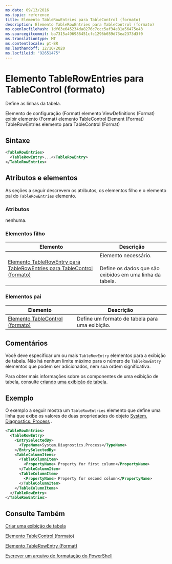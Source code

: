 ```yaml
---
ms.date: 09/13/2016
ms.topic: reference
title: Elemento TableRowEntries para TableControl (formato)
description: Elemento TableRowEntries para TableControl (formato)
ms.openlocfilehash: 1df63e645234da8276c7ccc5af34e81a56475e43
ms.sourcegitcommit: ba7315a496986451cfc1296b659d73ea2373d3f0
ms.translationtype: MT
ms.contentlocale: pt-BR
ms.lasthandoff: 12/10/2020
ms.locfileid: "92651475"
---
```

# <a name="tablerowentries-element-for-tablecontrol-format"></a>Elemento TableRowEntries para TableControl (formato)

Define as linhas da tabela.

Elemento de configuração (Format) elemento ViewDefinitions (Format) exibir elemento (Format) elemento TableControl Element (Format) TableRowEntries elemento para TableControl (Format)

## <a name="syntax"></a>Sintaxe

```xml
<TableRowEntries>
  <TableRowEntry>...</TableRowEntry>
</TableRowEntries>
```

## <a name="attributes-and-elements"></a>Atributos e elementos

As seções a seguir descrevem os atributos, os elementos filho e o elemento pai do `TableRowEntries` elemento.

### <a name="attributes"></a>Atributos

nenhuma.

### <a name="child-elements"></a>Elementos filho

|Elemento|Descrição|
|-------------|-----------------|
|[Elemento TableRowEntry para TableRowEntries para TableControl (formato)](./tablerowentry-element-for-tablerowentries-for-tablecontrol-format.md)|Elemento necessário.<br /><br /> Define os dados que são exibidos em uma linha da tabela.|

### <a name="parent-elements"></a>Elementos pai

|Elemento|Descrição|
|-------------|-----------------|
|[Elemento TableControl (formato)](./tablecontrol-element-format.md)|Define um formato de tabela para uma exibição.|

## <a name="remarks"></a>Comentários

Você deve especificar um ou mais `TableRowEntry` elementos para a exibição de tabela. Não há nenhum limite máximo para o número de `TableRowEntry` elementos que podem ser adicionados, nem sua ordem significativa.

Para obter mais informações sobre os componentes de uma exibição de tabela, consulte [criando uma exibição de tabela](./creating-a-table-view.md).

## <a name="example"></a>Exemplo

O exemplo a seguir mostra um `TableRowEntries` elemento que define uma linha que exibe os valores de duas propriedades do objeto [System. Diagnostics. Process](/dotnet/api/System.Diagnostics.Process) .

```xml
<TableRowEntries>
  <TableRowEntry>
    <EntrySelectedBy>
      <TypeName>System.Diagnostics.Process</TypeName>
    </EntrySelectedBy>
    <TableColumnItems>
      <TableColumnItem>
        <PropertyName> Property for first column</PropertyName>
      </TableColumnItem>
      <TableColumnItem>
        <PropertyName> Property for second column</PropertyName>
      </TableColumnItem>
    </TableColumnItems>
  </TableRowEntry>
</TableRowEntries>

```

## <a name="see-also"></a>Consulte Também

[Criar uma exibição de tabela](./creating-a-table-view.md)

[Elemento TableControl (formato)](./tablecontrol-element-format.md)

[Elemento TableRowEntry (Format)](./tablerowentry-element-for-tablerowentries-for-tablecontrol-format.md)

[Escrever um arquivo de formatação do PowerShell](./writing-a-powershell-formatting-file.md)
